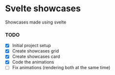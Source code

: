 # Svelte showcases

Showcases made using svelte

### TODO

- [x] Initial project setup
- [x] Create showcases grid
- [x] Create showcases card
- [x] Code the animations
- [ ] Fix animations (rendering both at the same time)
